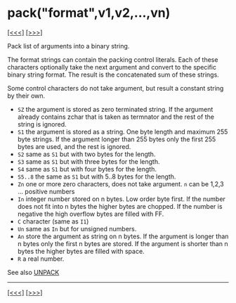 # pack("format",v1,v2,...,vn)

[\[\<\<\<\]](ug_25.155.md) [\[\>\>\>\]](ug_25.157.md)

Pack list of arguments into a binary string.

The format strings can contain the packing control literals. Each of
these characters optionally take the next argument and convert to the
specific binary string format. The result is the concatenated sum of
these strings.

Some control characters do not take argument, but result a constant
string by their own.

  - `SZ` the argument is stored as zero terminated string. If the
    argument already contains zchar that is taken as termnator and the
    rest of the string is ignored.
  - `S1` the argument is stored as a string. One byte length and maximum
    255 byte strings. If the argument longer than 255 bytes only the
    first 255 bytes are used, and the rest is ignored.
  - `S2` same as `S1` but with two bytes for the length.
  - `S3` same as `S1` but with three bytes for the length.
  - `S4` same as `S1` but with four bytes for the length.
  - `S5..8` the same as `S1` but with 5..8 bytes for the length.
  - `Zn` one or more zero characters, does not take argument. `n` can be
    1,2,3 ... positive numbers
  - `In` integer number stored on n bytes. Low order byte first. If the
    number does not fit into n bytes the higher bytes are chopped. If
    the number is negative the high overflow bytes are filled with FF.
  - `C` character (same as `I1`)
  - `Un` same as `In` but for unsigned numbers.
  - `An` store the argument as string on n bytes. If the argument is
    longer than n bytes only the first n bytes are stored. If the
    argument is shorter than n bytes the higher bytes are filled with
    space.
  - `R` a real number.

See also [UNPACK](ug_14.2.md)

-----

[\[\<\<\<\]](ug_25.155.md) [\[\>\>\>\]](ug_25.157.md)
